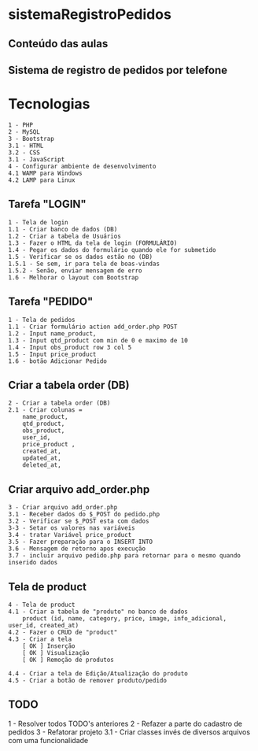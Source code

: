 # sistemaRegistroPedidos

## Conteúdo das aulas
## Sistema de registro de pedidos por telefone ##

# Tecnologias
    1 - PHP
    2 - MySQL
    3 - Bootstrap
    3.1 - HTML
    3.2 - CSS
    3.1 - JavaScript
    4 - Configurar ambiente de desenvolvimento
    4.1 WAMP para Windows
    4.2 LAMP para Linux

## Tarefa "LOGIN"
    1 - Tela de login
    1.1 - Criar banco de dados (DB)
    1.2 - Criar a tabela de Usuários
    1.3 - Fazer o HTML da tela de login (FORMULÁRIO)
    1.4 - Pegar os dados do formulário quando ele for submetido
    1.5 - Verificar se os dados estão no (DB)
    1.5.1 - Se sem, ir para tela de boas-vindas
    1.5.2 - Senão, enviar mensagem de erro
    1.6 - Melhorar o layout com Bootstrap

## Tarefa "PEDIDO"
    1 - Tela de pedidos
    1.1 - Criar formulário action add_order.php POST
    1.2 - Input name_product, 
    1.3 - Input qtd_product com min de 0 e maximo de 10
    1.4 - Input obs_product row 3 col 5
    1.5 - Input price_product
    1.6 - botão Adicionar Pedido

## Criar a tabela order (DB)
    2 - Criar a tabela order (DB)
    2.1 - Criar colunas = 
        name_product, 
        qtd_product, 
        obs_product, 
        user_id,
        price_product , 
        created_at, 
        updated_at, 
        deleted_at,

## Criar arquivo add_order.php
    3 - Criar arquivo add_order.php
    3.1 - Receber dados do $_POST do pedido.php
    3.2 - Verificar se $_POST esta com dados
    3-3 - Setar os valores nas variáveis  
    3.4 - tratar Variável price_product
    3.5 - Fazer preparação para o INSERT INTO
    3.6 - Mensagem de retorno apos execução
    3.7 - incluir arquivo pedido.php para retornar para o mesmo quando inserido dados

## Tela de product
    4 - Tela de product
    4.1 - Criar a tabela de "produto" no banco de dados
        product (id, name, category, price, image, info_adicional, user_id, created_at)
    4.2 - Fazer o CRUD de "product"
    4.3 - Criar a tela 
        [ OK ] Inserção
        [ OK ] Visualização
        [ OK ] Remoção de produtos

    4.4 - Criar a tela de Edição/Atualização do produto
    4.5 - Criar a botão de remover produto/pedido
    
## TODO
1 - Resolver todos TODO's anteriores
2 - Refazer a parte do cadastro de pedidos
3 - Refatorar projeto
3.1 - Criar classes invés de diversos arquivos com uma funcionalidade



